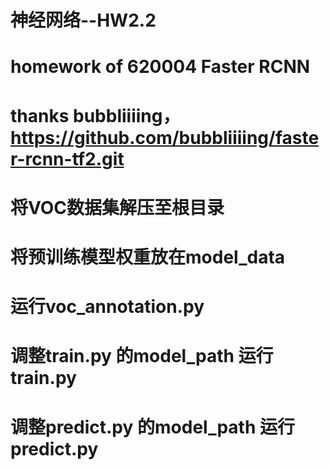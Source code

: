 # 神经网络--HW2.2
# homework of 620004 Faster RCNN
# thanks bubbliiiing，https://github.com/bubbliiiing/faster-rcnn-tf2.git
# 将VOC数据集解压至根目录
# 将预训练模型权重放在model_data
# 运行voc_annotation.py
# 调整train.py 的model_path 运行train.py
# 调整predict.py 的model_path 运行predict.py

